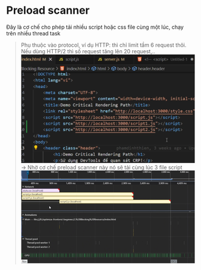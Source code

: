 # Preload scanner
Đây là cơ chế cho phép tải nhiều script hoặc css file cùng một lúc, chạy trên nhiều thread task
> Phụ thuộc vào protocol, ví dụ HTTP: thì chỉ limit tầm 6 request thôi.
> Nếu dùng HTTP/2 thì số request tăng lên 20 request,..
![alt text](image.png)
-> Nhờ cơ chế preload scanner này nó sẽ tải cùng lúc 3 file script
![alt text](image-1.png)
